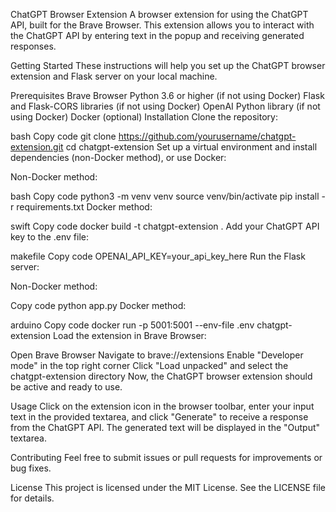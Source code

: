 ChatGPT Browser Extension
A browser extension for using the ChatGPT API, built for the Brave Browser. This extension allows you to interact with the ChatGPT API by entering text in the popup and receiving generated responses.

Getting Started
These instructions will help you set up the ChatGPT browser extension and Flask server on your local machine.

Prerequisites
Brave Browser
Python 3.6 or higher (if not using Docker)
Flask and Flask-CORS libraries (if not using Docker)
OpenAI Python library (if not using Docker)
Docker (optional)
Installation
Clone the repository:

bash
Copy code
git clone https://github.com/yourusername/chatgpt-extension.git
cd chatgpt-extension
Set up a virtual environment and install dependencies (non-Docker method), or use Docker:

Non-Docker method:

bash
Copy code
python3 -m venv venv
source venv/bin/activate
pip install -r requirements.txt
Docker method:

swift
Copy code
docker build -t chatgpt-extension .
Add your ChatGPT API key to the .env file:

makefile
Copy code
OPENAI_API_KEY=your_api_key_here
Run the Flask server:

Non-Docker method:

Copy code
python app.py
Docker method:

arduino
Copy code
docker run -p 5001:5001 --env-file .env chatgpt-extension
Load the extension in Brave Browser:

Open Brave Browser
Navigate to brave://extensions
Enable "Developer mode" in the top right corner
Click "Load unpacked" and select the chatgpt-extension directory
Now, the ChatGPT browser extension should be active and ready to use.

Usage
Click on the extension icon in the browser toolbar, enter your input text in the provided textarea, and click "Generate" to receive a response from the ChatGPT API. The generated text will be displayed in the "Output" textarea.

Contributing
Feel free to submit issues or pull requests for improvements or bug fixes.

License
This project is licensed under the MIT License. See the LICENSE file for details.
